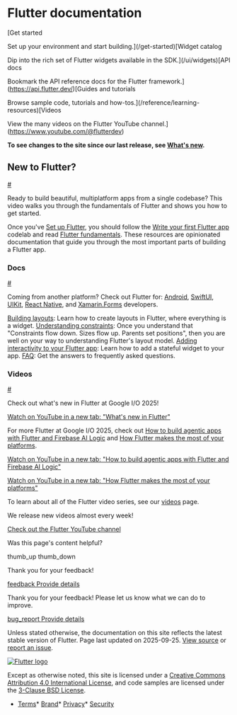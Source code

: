 Flutter documentation
=====================

[Get started

Set up your environment and start building.](/get-started)[Widget catalog

Dip into the rich set of Flutter widgets available in the SDK.](/ui/widgets)[API docs

Bookmark the API reference docs for the Flutter framework.](https://api.flutter.dev/)[Guides and tutorials

Browse sample code, tutorials and how-tos.](/reference/learning-resources)[Videos

View the many videos on the Flutter YouTube channel.](https://www.youtube.com/@flutterdev)

**To see changes to the site since our last release, see [What's new](/release/whats-new).**

New to Flutter?
---------------

[#](#new-to-flutter)

Ready to build beautiful, multiplatform apps from a single codebase? This video walks you through the fundamentals of Flutter and shows you how to get started.

Once you've [Set up Flutter](/get-started), you should follow the [Write your first Flutter app](/get-started/codelab) codelab and read [Flutter fundamentals](/get-started/fundamentals). These resources are opinionated documentation that guide you through the most important parts of building a Flutter app.

### Docs

[#](#docs)

Coming from another platform? Check out Flutter for: [Android](/get-started/flutter-for/android-devs), [SwiftUI](/get-started/flutter-for/swiftui-devs), [UIKit](/get-started/flutter-for/uikit-devs), [React Native](/get-started/flutter-for/react-native-devs), and [Xamarin.Forms](/get-started/flutter-for/xamarin-forms-devs) developers.

[Building layouts](/ui/layout): Learn how to create layouts in Flutter, where everything is a widget. [Understanding constraints](/ui/layout/constraints): Once you understand that "Constraints flow down. Sizes flow up. Parents set positions", then you are well on your way to understanding Flutter's layout model. [Adding interactivity to your Flutter app](/ui/interactivity): Learn how to add a stateful widget to your app. [FAQ](/resources/faq): Get the answers to frequently asked questions.

### Videos

[#](#videos)

Check out what's new in Flutter at Google I/O 2025! 

[Watch on YouTube in a new tab: "What's new in Flutter"](https://www.youtube.com/watch/v6Rzo5khNE8)

  

For more Flutter at Google I/O 2025, check out [How to build agentic apps with Flutter and Firebase AI Logic](https://www.youtube.com/watch?v=xo271p-Fl_4) and [How Flutter makes the most of your platforms](https://www.youtube.com/watch?v=flwULzNYRac).

[Watch on YouTube in a new tab: "How to build agentic apps with Flutter and Firebase AI Logic"](https://www.youtube.com/watch/xo271p-Fl_4)

[Watch on YouTube in a new tab: "How Flutter makes the most of your platforms"](https://www.youtube.com/watch/flwULzNYRac)

To learn about all of the Flutter video series, see our [videos](/resources/videos) page.

We release new videos almost every week!

[Check out the Flutter YouTube channel](https://www.youtube.com/@flutterdev)

Was this page's content helpful?

thumb\_up thumb\_down

Thank you for your feedback!

 [feedback Provide details](https://github.com/flutter/website/issues/new?template=1_page_issue.yml&&page-url=https://docs.flutter.dev/&page-source=https://github.com/flutter/website/tree/main/src/content/index.md)

Thank you for your feedback! Please let us know what we can do to improve.

 [bug\_report Provide details](https://github.com/flutter/website/issues/new?template=1_page_issue.yml&&page-url=https://docs.flutter.dev/&page-source=https://github.com/flutter/website/tree/main/src/content/index.md)

Unless stated otherwise, the documentation on this site reflects the latest stable version of Flutter. Page last updated on 2025-09-25. [View source](https://github.com/flutter/website/tree/main/src/content/index.md) or [report an issue](https://github.com/flutter/website/issues/new?template=1_page_issue.yml&&page-url=https://docs.flutter.dev/&page-source=https://github.com/flutter/website/tree/main/src/content/index.md "Report an issue with this page").

[![Flutter logo](/assets/images/branding/flutter/logo+text/horizontal/white.svg)](https://flutter.dev)

Except as otherwise noted, this site is licensed under a [Creative Commons Attribution 4.0 International License](https://creativecommons.org/licenses/by/4.0/), and code samples are licensed under the [3-Clause BSD License](https://opensource.org/licenses/BSD-3-Clause).

* [Terms](/tos "Terms of use")* [Brand](/brand "Brand usage guidelines")* [Privacy](https://policies.google.com/privacy "Privacy policy")* [Security](/security "Security philosophy and practices")

   